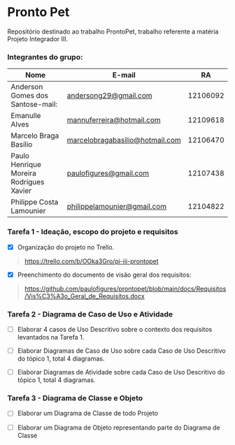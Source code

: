 # Pronto Pet
Repositório destinado ao trabalho ProntoPet, trabalho referente a matéria Projeto Integrador III.

### **Integrantes do grupo:**

Nome | E-mail | RA
-----|--------|---
Anderson Gomes dos Santose-mail: | andersong29@gmail.com | 12106092
Emanulle Alves | mannuferreira@hotmail.com | 12109618
Marcelo Braga Basílio | marcelobragabasilio@hotmail.com | 12106470
Paulo Henrique Moreira Rodrigues Xavier | paulofigures@gmail.com | 12107438
Philippe Costa Lamounier | philippelamounier@gmail.com | 12104822

### Tarefa 1 - Ideação, escopo do projeto e requisitos

- [x] Organização do projeto no Trello. 
> https://trello.com/b/OOka3Gro/pi-iii-prontopet
- [x] Preenchimento do documento de visão geral dos requisitos:
> https://github.com/paulofigures/prontopet/blob/main/docs/Requisitos/Vis%C3%A3o_Geral_de_Requisitos.docx


### Tarefa 2 - Diagrama de Caso de Uso e Atividade

- [ ] Elaborar 4 casos de Uso Descritivo sobre o contexto dos requisitos levantados na Tarefa 1.
>
- [ ] Elaborar Diagramas de Caso de Uso sobre cada Caso de Uso Descritivo do tópico 1, total 4 diagramas.
>
- [ ] Elaborar Diagramas de Atividade sobre cada Caso de Uso Descritivo do tópico 1, total 4 diagramas.
>

### Tarefa 3 - Diagrama de Classe e Objeto

- [ ] Elaborar um Diagrama de Classe de todo Projeto
>
- [ ] Elaborar um Diagrama de Objeto representando parte do Diagrama de Classe
>



